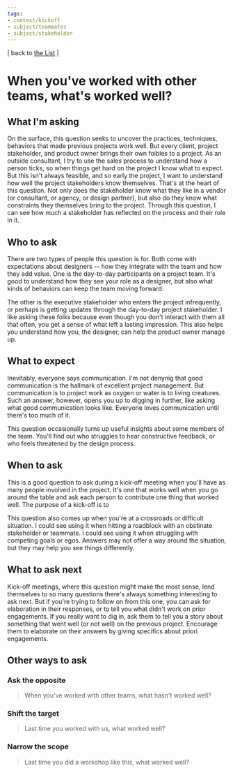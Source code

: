 ```yaml
---
tags:
- context/kickoff
- subject/teammates
- subject/stakeholder
---
```


| back to [the List](index.md) |

# When you've worked with other teams, what's worked well?

## What I'm asking
On the surface, this question seeks to uncover the practices, techniques, behaviors that made previous projects work well. But every client, project stakeholder, and product owner brings their own foibles to a project. As an outside consultant, I try to use the sales process to understand how a person ticks, so when things get hard on the project I know what to expect. But this isn't always feasible, and so early the project, I want to understand how well the project stakeholders know themselves. That's at the heart of this question. Not only does the stakeholder know what they like in a vendor (or consultant, or agency, or design partner), but also do they know what constraints they themselves bring to the project. Through this question, I can see how much a stakeholder has reflected on the process and their role in it.

## Who to ask
There are two types of people this question is for. Both come with expectations about designers -- how they integrate with the team and how they add value. One is the day-to-day participants on a project team. It's good to understand how they see your role as a designer, but also what kinds of behaviors can keep the team moving forward.

The other is the executive stakeholder who enters the project infrequently, or perhaps is getting updates through the day-to-day project stakeholder. I like asking these folks because even though you don't interact with them all that often, you get a sense of what left a lasting impression. This also helps you understand how you, the designer, can help the product owner manage up.

## What to expect
Inevitably, everyone says communication. I'm not denynig that good communication is the hallmark of excellent project management. But communication is to project work as oxygen or water is to living creatures. Such an answer, however, opens you up to digging in further, like asking what good communication looks like. Everyone loves communication until there's too much of it.

This question occasionally turns up useful insights about some members of the team. You'll find out who struggles to hear constructive feedback, or who feels threatened by the design process.

## When to ask
This is a good question to ask during a kick-off meeting when you'll have as many people involved in the project. It's one that works well when you go around the table and ask each person to contribute one thing that worked well. The purpose of a kick-off is to 

This question also comes up when you're at a crossroads or difficult situation. I could see using it when hitting a roadblock with an obstinate stakeholder or teammate. I could see using it when struggling with competing goals or egos. Answers may not offer a way around the situation, but they may help you see things differently.

## What to ask next
Kick-off meetings, where this question might make the most sense, lend themselves to so many questions there's always something interesting to ask next. But if you're trying to follow on from this one, you can ask for elaboration in their responses, or to tell you what didn't work on prior engagements. If you really want to dig in, ask them to tell you a story about something that went well (or not well) on the previous project. Encourage them to elaborate on their answers by giving specifics about priori engagements.

## Other ways to ask
### Ask the opposite
> When you've worked with other teams, what hasn't worked well?


### Shift the target
> Last time you worked with us, what worked well?


### Narrow the scope
> Last time you did a workshop like this, what worked well?

